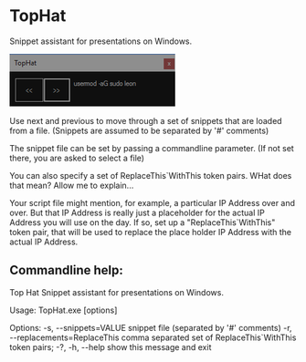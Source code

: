 # TopHat

Snippet assistant for presentations on Windows.

![screenshot](screenshot.png)

Use next and previous to move through a set of snippets that are loaded from a file. (Snippets are assumed to be separated by '#' comments)

The snippet file can be set by passing a commandline parameter. (If not set there, you are asked to select a file)

You can also specify a set of ReplaceThis`WithThis token pairs. WHat does that mean? Allow me to explain...

Your script file might mention, for example, a particular IP Address over and over. But that IP Address is really
just a placeholder for the actual IP Address you will use on the day. If so, set up a "ReplaceThis`WithThis" token pair, that will be used to replace the place holder IP Address with the actual IP Address.


## Commandline help:

Top Hat
Snippet assistant for presentations on Windows.

Usage: TopHat.exe [options]

Options:
  -s, --snippets=VALUE       snippet file (separated by '#' comments)
  -r, --replacements=ReplaceThis
                             comma separated set of ReplaceThis`WithThis token
                               pairs;
  -?, -h, --help             show this message and exit
 